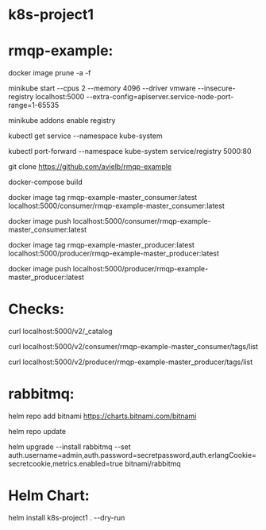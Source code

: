 # k8s-project1


# rmqp-example:
docker image prune -a -f

minikube start --cpus 2 --memory 4096 --driver vmware --insecure-registry localhost:5000 --extra-config=apiserver.service-node-port-range=1-65535

minikube addons enable registry

kubectl get service --namespace kube-system

kubectl port-forward --namespace kube-system service/registry 5000:80

git clone https://github.com/avielb/rmqp-example

docker-compose build

docker image tag rmqp-example-master_consumer:latest localhost:5000/consumer/rmqp-example-master_consumer:latest

docker image push localhost:5000/consumer/rmqp-example-master_consumer:latest

docker image tag rmqp-example-master_producer:latest localhost:5000/producer/rmqp-example-master_producer:latest

docker image push localhost:5000/producer/rmqp-example-master_producer:latest

# Checks:
curl localhost:5000/v2/_catalog

curl localhost:5000/v2/consumer/rmqp-example-master_consumer/tags/list

curl localhost:5000/v2/producer/rmqp-example-master_producer/tags/list




# rabbitmq:
helm repo add bitnami https://charts.bitnami.com/bitnami

helm repo update

helm upgrade --install rabbitmq --set auth.username=admin,auth.password=secretpassword,auth.erlangCookie=secretcookie,metrics.enabled=true bitnami/rabbitmq


# Helm Chart:
helm install k8s-project1 . --dry-run
